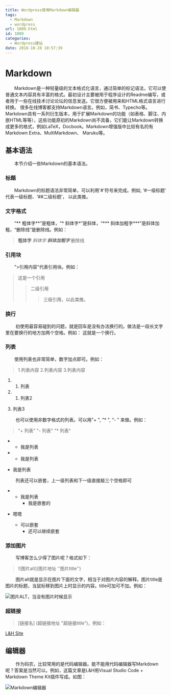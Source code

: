 ```yaml
---
title: Wordpress使用Markdown编辑器
tags:
  - Markdown
  - wordpress
url: 1089.html
id: 1089
categories:
  - Wordpress建站
date: 2018-10-28 10:57:39
---
```


Markdown
========

    Markdown是一种轻量级的文本格式化语言，通过简单的标记语法，它可以使普通文本内容具有丰富的格式。最初设计主要被用于程序设计的Readme编写，或者用于一些在线技术讨论论坛的信息发送。它很方便被用来和HTML格式语言进行转换。 很多在线博客都支持Markdown语言。例如，简书、Typecho等。 Markdown具有一系列衍生版本，用于扩展Markdown的功能（如表格、脚注、内嵌HTML等等），这些功能原初的Markdown尚不具备，它们能让Markdown转换成更多的格式，例如LaTeX，Docbook。Markdown增强版中比较有名的有Markdown Extra、MultiMarkdown、 Maruku等。

基本语法
----

    本节介绍一些Markdown的基本语法。

### 标题

    Markdown的标题语法非常简单，可以利用'#'符号来完成。例如, ‘#一级标题’ 代表一级标题、‘##二级标题’， 以此类推。

### 文字格式

    “\*\* 粗体字\*\*”是粗体，“\* 斜体字\*”是斜体，“\*\*\* 斜体加粗字***”是斜体加粗，“删除线”是删除线。例如：

> **粗体字** _斜体字_ _**斜体加粗字**_ 删除线

### 引用块

    ">引用内容"代表引用块。例如：

> 这是一个引用
> 
> > 二级引用
> > 
> > > 三级引用，以此类推。

### 换行

     初使用最容易碰到的问题，就是回车是没有办法换行的。做法是一段长文字里在要换行的地方加两个空格。例如： 这就是一个换行。

### 列表

    使用列表也非常简单，数字加点即可。例如：

> 1.列表内容 2.列表内容 3.列表内容

1.  1.  列表

1.  1.  列表2

1.  列表3

     也可以使用非数字格式的列表。可以用"\+ ", "\* ", “\- ” 来做。例如：

> "\+ 列表" "\- 列表" "\* 列表"

*   *   我是列表

*   *   我是列表

*   我是列表

     列表还可以嵌套，上一级列表和下一级直接敲三个空格即可

*   *   我是列表
        *   我是嵌套的

*   嗯嗯
    *   可以嵌套
        *   还可以继续嵌套

### 添加图片

     写博客怎么少得了图片呢？格式如下：

> !\[图片alt\](图片地址 ''图片title'')

     图片alt就是显示在图片下面的文字，相当于对图片内容的解释。图片title是图片的标题，当鼠标移到图片上时显示的内容。title可加可不加。例如：

![图片ALT，当没有图片时候显示](http://pic.l2h.site/l2hsitemarkdown-article.jpg "图片标题")

### 超链接

> \[链接名\] (超链接地址 "超链接title")，例如：

[L&H Site](http://l2h.site/ "http://l2h.site/")

编辑器
---

     作为码农，比较常用的是代码编辑器。能不能用代码编辑器写Markdown呢？答案是当然可以。例如，这篇文章是L&H用Visual Studio Code + Markdown Theme Kit插件写成。如图：

![Markdown编辑器](http://pic.l2h.site/l2hsiteMarkdown-title-2.png)